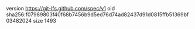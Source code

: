 version https://git-lfs.github.com/spec/v1
oid sha256:f07989803f40f68b7456b9d5ed76d74ad82437d91d0815ffb51369bf03482024
size 1493
